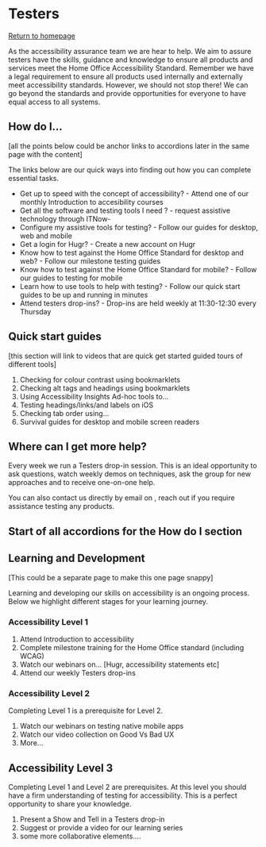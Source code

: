# Testers
 [Return to homepage](https://simonwheatcroft.github.io/guides/)

As the accessibility assurance team we are hear to help. We aim to assure testers have the skills, guidance and knowledge to ensure all products and services meet the Home Office Accessibility Standard. Remember we have a legal requirement to ensure all products used internally and externally meet accessibility standards. However, we should not stop there! We can go beyond the standards and provide opportunities  for everyone to have equal access to all systems.



## How do I...
[all the points below could be anchor links to accordions later in the same page with the content]

The links below are our quick ways into finding out how you can complete essential tasks.

- Get up to speed with the concept of accessibility? - Attend one of our monthly Introduction to accesibility courses
- Get all the software and testing tools I need
? - request assistive technology through ITNow- 
- Configure my assistive tools for testing? - Follow our guides for desktop, web and mobile
- Get a login for Hugr? - Create a new account on Hugr
- Know how to test against the Home Office Standard for desktop and web? - Follow our milestone testing guides
- Know how to test against the Home Office Standard for mobile? - Follow our guides to testing for mobile
- Learn how to use tools to help with testing? - Follow our quick start guides to be up and running in minutes
- Attend testers drop-ins? - Drop-ins are held weekly at 11:30-12:30 every Thursday


## Quick start guides
[this section will link to videos that are quick get started guided tours of different tools]

1. Checking for colour contrast using bookmarklets
2. Checking alt tags and headings using bookmarklets
3. Using Accessibility Insights Ad-hoc tools to...
4. Testing headings/links/and labels on iOS
5. Checking tab order using...
6. Survival guides for desktop and mobile screen readers


## Where can I get more help?

Every week we run a Testers drop-in session. This is an ideal opportunity  to ask questions, watch weekly demos on techniques, ask the group for new approaches and to receive one-on-one help.

You can also contact us directly by email on <add link>, reach out if you require assistance testing any products.




## Start of all accordions for the How do I section

## Learning and Development
[This could be a separate page to make this one page snappy]

Learning and developing our skills on accessibility is an ongoing process. Below we highlight different stages for your learning journey.

### Accessibility Level 1

1. Attend Introduction to accessibility
2. Complete milestone training for the Home Office standard (including WCAG)
3. Watch our webinars on... [Hugr, accessibility statements etc]
4. Attend our weekly Testers drop-ins

### Accessibility Level 2

Completing Level 1 is a prerequisite for Level 2.

1. Watch our webinars on testing native mobile apps
2. Watch our video collection on Good Vs Bad UX
3. More...

## Accessibility Level 3

Completing Level 1 and Level 2 are prerequisites. At this level you should have a firm understanding of testing for accessibility. This is a perfect opportunity to share your knowledge.

1. Present a Show and Tell in a Testers drop-in
2. Suggest or provide a video for our learning series
3. some more collaborative elements....


